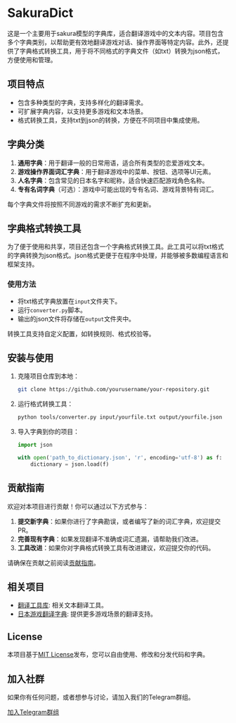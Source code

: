 
# SakuraDict

这是一个主要用于sakura模型的字典库，适合翻译游戏中的文本内容。项目包含多个字典类别，以帮助更有效地翻译游戏对话、操作界面等特定内容。此外，还提供了字典格式转换工具，用于将不同格式的字典文件（如txt）转换为json格式，方便使用和管理。

## 项目特点
- 包含多种类型的字典，支持多样化的翻译需求。
- 可扩展字典内容，以支持更多游戏和文本场景。
- 格式转换工具，支持txt到json的转换，方便在不同项目中集成使用。

## 字典分类
1. **通用字典**：用于翻译一般的日常用语，适合所有类型的恋爱游戏文本。
2. **游戏操作界面词汇字典**：用于翻译游戏中的菜单、按钮、选项等UI元素。
3. **人名字典**：包含常见的日本名字和昵称，适合快速匹配游戏角色名称。
4. **专有名词字典**（可选）：游戏中可能出现的专有名词、游戏背景特有词汇。

每个字典文件将按照不同游戏的需求不断扩充和更新。

## 字典格式转换工具

为了便于使用和共享，项目还包含一个字典格式转换工具。此工具可以将txt格式的字典转换为json格式。json格式更便于在程序中处理，并能够被多数编程语言和框架支持。

### 使用方法
- 将txt格式字典放置在`input`文件夹下。
- 运行`converter.py`脚本。
- 输出的json文件将存储在`output`文件夹中。

转换工具支持自定义配置，如转换规则、格式校验等。

## 安装与使用

1. 克隆项目仓库到本地：
   ```bash
   git clone https://github.com/yourusername/your-repository.git
   ```

2. 运行格式转换工具：
   ```bash
   python tools/converter.py input/yourfile.txt output/yourfile.json
   ```

3. 导入字典到你的项目：
   ```python
   import json

   with open('path_to_dictionary.json', 'r', encoding='utf-8') as f:
       dictionary = json.load(f)
   ```

## 贡献指南

欢迎对本项目进行贡献！你可以通过以下方式参与：

1. **提交新字典**：如果你进行了字典勘误，或者编写了新的词汇字典，欢迎提交PR。
2. **完善现有字典**：如果发现翻译不准确或词汇遗漏，请帮助我们改进。
3. **工具改进**：如果你对字典格式转换工具有改进建议，欢迎提交你的代码。

请确保在贡献之前阅读[贡献指南](CONTRIBUTING.md)。

## 相关项目

- [翻译工具库](https://github.com/example/translation-tool): 相关文本翻译工具。
- [日本游戏翻译字典](https://github.com/example/japanese-game-dictionary): 提供更多游戏场景的翻译支持。

## License

本项目基于[MIT License](LICENSE)发布，您可以自由使用、修改和分发代码和字典。

## 加入社群

如果你有任何问题，或者想参与讨论，请加入我们的Telegram群组。

[加入Telegram群组]([https://t.me/+Glk2jc5_Zxs3YmE1])

